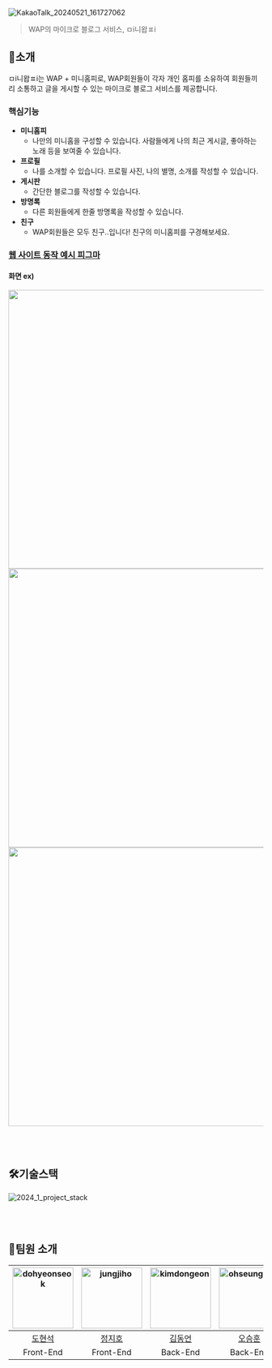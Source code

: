 
![KakaoTalk_20240521_161727062](https://github.com/pknu-wap/miniwapp/assets/102894803/aafa4a4a-5c65-4029-a879-10f365f66e7f)
>WAP의 마이크로 블로그 서비스, ㅁi니왑ㅍi


🤷소개
------------
ㅁi니왑ㅍi는 WAP + 미니홈피로, WAP회원들이 각자 개인 홈피를 소유하여
회원들끼리 소통하고 글을 게시할 수 있는 마이크로 블로그 서비스를 제공합니다.

### 핵심기능
* **미니홈피**
  * 나만의 미니홈을 구성할 수 있습니다. 사람들에게 나의 최근 게시글, 좋아하는 노래 등을 보여줄 수 있습니다.
* **프로필**
  * 나를 소개할 수 있습니다. 프로필 사진, 나의 별명, 소개를 작성할 수 있습니다.
* **게시판**
  * 간단한 블로그를 작성할 수 있습니다. 
* **방명록**
  * 다른 회원들에게 한줄 방명록을 작성할 수 있습니다.
* **친구**
  * WAP회원들은 모두 친구..입니다! 친구의 미니홈피를 구경해보세요.


### [웹 사이트 동작 예시 피그마](https://www.figma.com/file/AUiyU68S8W2GoxrpF7pSsG/miniwap_p?type=design&node-id=0-1&mode=design&t=2NmHfzkhvpHQtrYb-0)

#### 화면 ex)
<img src="https://github.com/user-attachments/assets/08567c75-3b87-4fd2-98f5-346fd93fd8b2" width="550">
<img src="https://github.com/user-attachments/assets/c73cdc73-71d3-4a33-9739-2fe661021874" width="550">
<img src="https://github.com/user-attachments/assets/a6cc1243-0841-4569-b541-034d991fd147" width="550">




<!--사용화면은 어느정도 완성된 이후?-->

<br><br>
 
🛠️기술스택
--------
![2024_1_project_stack](https://github.com/pknu-wap/2024_1_web3/assets/102894803/3b39a915-0106-4959-9e07-6bd8c97aa03b)  

<br><br>

🤸팀원 소개
--------

|  <img src="https://avatars.githubusercontent.com/u/102894803?v=4" alt="dohyeonseok" width="120" height="120">  | <img src="https://avatars.githubusercontent.com/u/127932438?v=4" alt="jungjiho" width="120" height="120"> | <img src="https://avatars.githubusercontent.com/u/144599580?v=4" alt="kimdongeon" width="120" height="120">  | <img src="https://avatars.githubusercontent.com/u/120100354?v=4" alt="ohseunghun" width="120" height="120"> | <img src="https://avatars.githubusercontent.com/u/105716856?v=4" alt="parksiyun" width="120" height="120"> |
| :------------------------------------------------------------------------------------------------------: | :----------------------------------------------------------------------------------------------------: | :------------------------------------------------------------------------------------------------------: | :-----------------------------------------------------------------------------------------------------: | :-----------------------------------------------------------------------------------------------------: |
|  [도현석](https://github.com/oesnuj)   |    [정지호](https://github.com/LightningXQ)     |    [김동언](https://github.com/JONG-KYEONG)   |     [오승훈](https://github.com/os-hoon)   |      [박시윤](https://github.com/PororoAndFriends)      |
| Front-End |  Front-End |  Back-End  |  Back-End |  Back-End |  

